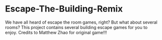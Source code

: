 # Escape-The-Building-Remix
We have all heard of escape the room games, right? But what about several rooms? This project contains several building escape games for you to enjoy. Credits to Matthew Zhao for original game!!!
